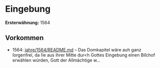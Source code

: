 # Eingebung

**Ersterwähnung:** 1564

## Vorkommen
- 1564: [jahre/1564/README.md](../jahre/1564/README.md) – Das Domkapitel
wäre auh ganz ſorgenfrei, da ſie aus ihrer Mitte
dur<h Gottes Eingebung einen Biſchof erwählen würden,
Gott der Allmächtige w...
